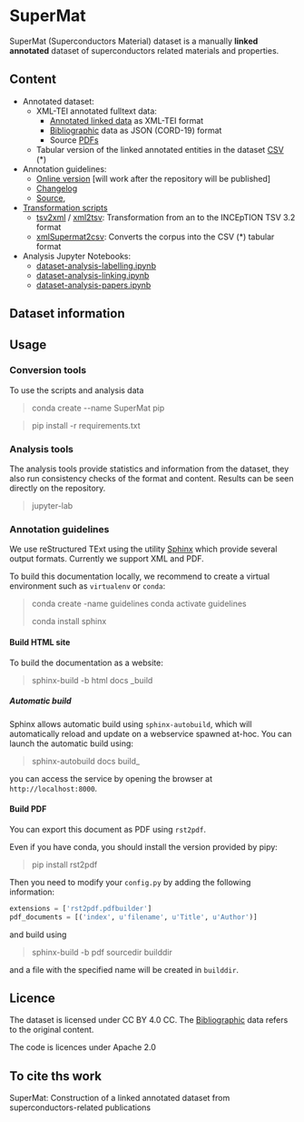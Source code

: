 # SuperMat 
SuperMat (Superconductors Material) dataset is a manually **linked** **annotated** dataset of superconductors related materials and properties. 

## Content
 - Annotated dataset:
    - XML-TEI annotated fulltext data:
        - [Annotated linked data](data/annotated) as XML-TEI format
        - [Bibliographic](data/biblio) data as JSON (CORD-19) format
        - Source [PDFs](data/pdf)
    - Tabular version of the linked annotated entities in the dataset [CSV](data/csv/SuperMat-1.0.csv) (*)
 - Annotation guidelines:
    - [Online version](https://supermat.readthedocs.io) [will work after the repository will be published]
    - [Changelog](docs/CHANGELOG.md)
    - [Source](docs), 
 - [Transformation scripts](super_mat/converters)
    - [tsv2xml](super_mat/converters/tsv2xml.py) / [xml2tsv](super_mat/converters/xml2tsv.py): Transformation from an to the INCEpTION TSV 3.2 format
    - [xmlSupermat2csv](super_mat/converters/xmlSupermat2csv.py): Converts the corpus into the CSV (*) tabular format
 - Analysis Jupyter Notebooks:
    - [dataset-analysis-labelling.ipynb](super_mat/dataset-analysis-labelling.ipynb)
    - [dataset-analysis-linking.ipynb](super_mat/dataset-analysis-linking.ipynb)
    - [dataset-analysis-papers.ipynb](super_mat/dataset-analysis-papers.ipynb)
 
## Dataset information

 
## Usage

### Conversion tools

To use the scripts and analysis data 

> conda create --name SuperMat pip 

> pip install -r requirements.txt 

### Analysis tools 

The analysis tools provide statistics and information from the dataset, they also run consistency checks of the format and content. 
Results can be seen directly on the repository. 
 
> jupyter-lab 


### Annotation guidelines

We use reStructured TExt using the utility [Sphinx](https://www.sphinx-doc.org/en/master/) which provide several output formats. Currently we support XML and PDF. 

To build this documentation locally, we recommend to create a virtual environment such as `virtualenv` or `conda`:  

> conda create -name guidelines 
> conda activate guidelines
>
> conda install sphinx 

#### Build HTML site

To build the documentation as a website: 

> sphinx-build -b html docs _build

##### Automatic build

Sphinx allows automatic build using `sphinx-autobuild`, which will automatically reload and update on a webservice spawned at-hoc. 
You can launch the automatic build using: 

> sphinx-autobuild docs build_ 

you can access the service by opening the browser at `http://localhost:8000`.

#### Build PDF 

You can export this document as PDF using `rst2pdf`. 

Even if you have conda, you should install the version provided by pipy: 

> pip install rst2pdf

Then you need to modify your `config.py` by adding the following information: 

```python
extensions = ['rst2pdf.pdfbuilder']
pdf_documents = [('index', u'filename', u'Title', u'Author')]
``` 

and build using 

> sphinx-build -b pdf sourcedir builddir

and a file with the specified name will be created in `builddir`.

## Licence

The dataset is licensed under CC BY 4.0 CC. The [Bibliographic](data/biblio) data refers to the original content. 

The code is licences under Apache 2.0 

## To cite ths work

SuperMat: Construction of a linked annotated dataset from superconductors-related publications

